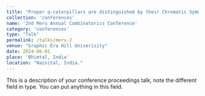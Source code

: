 ```yaml
---
title: "Proper q-caterpillars are distinguished by their Chromatic Symmetric Functions"
collection: 'conferences'
name: '2nd Meru Annual Combinatorics Conference'
category: 'conferences'
type: "Talk"
permalink: /talks/meru-2
venue: "Graphic Era Hill Univerisity"
date: 2024-06-01
place: 'Bhimtal, India'
location: "Nainital, India."
---
```


This is a description of your conference proceedings talk, note the different field in type. You can put anything in this field.
